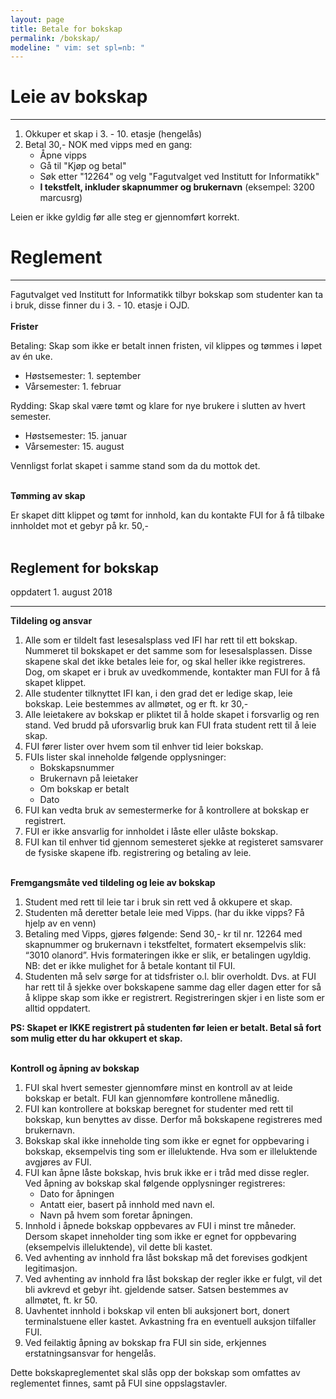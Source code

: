 ```yaml
---
layout: page
title: Betale for bokskap
permalink: /bokskap/
modeline: " vim: set spl=nb: "
---
```


# Leie av bokskap

---

1. Okkuper et skap i 3. - 10. etasje (hengelås)
2. Betal 30,- NOK med vipps med en gang:
    * Åpne vipps
    * Gå til "Kjøp og betal"
    * Søk etter "12264" og velg "Fagutvalget ved Institutt for Informatikk"
    * **I tekstfelt, inkluder skapnummer og brukernavn** (eksempel: 3200
      marcusrg)

Leien er ikke gyldig før alle steg er gjennomført korrekt.

# Reglement

---

Fagutvalget ved Institutt for Informatikk tilbyr bokskap som studenter kan ta
i bruk, disse finner du i 3. - 10. etasje i OJD. <br><br> **Frister**

Betaling: Skap som ikke er betalt innen fristen, vil klippes og tømmes i løpet
av én uke.
* Høstsemester: 1. september
* Vårsemester: 1. februar

Rydding: Skap skal være tømt og klare for nye brukere i slutten av hvert
semester.
* Høstsemester: 15. januar
* Vårsemester: 15. august

Vennligst forlat skapet i samme stand som da du mottok det. <br><br>

**Tømming av skap**

Er skapet ditt klippet og tømt for innhold, kan du kontakte FUI for å få
tilbake innholdet mot et gebyr på kr. 50,- <br><br>

## Reglement for bokskap

oppdatert 1. august 2018

---

**Tildeling og ansvar**
1. Alle som er tildelt fast lesesalsplass ved IFI har rett til ett bokskap.
   Nummeret til bokskapet er det samme som for lesesalsplassen. Disse skapene
   skal det ikke betales leie for, og skal heller ikke registreres. Dog, om
   skapet er i bruk av uvedkommende, kontakter man FUI for å få skapet klippet.
2. Alle studenter tilknyttet IFI kan, i den grad det er ledige skap, leie
   bokskap. Leie bestemmes av allmøtet, og er ft. kr 30,-
3. Alle leietakere av bokskap er pliktet til å holde skapet i forsvarlig og ren
   stand. Ved brudd på uforsvarlig bruk kan FUI frata student rett til å leie
   skap.
4. FUI fører lister over hvem som til enhver tid leier bokskap.
5. FUIs lister skal inneholde følgende opplysninger:
    * Bokskapsnummer
    * Brukernavn på leietaker
    * Om bokskap er betalt
    * Dato
6. FUI kan vedta bruk av semestermerke for å kontrollere at bokskap er
   registrert.
7. FUI er ikke ansvarlig for innholdet i låste eller ulåste bokskap.
8. FUI kan til enhver tid gjennom semesteret sjekke at registeret samsvarer de
   fysiske skapene ifb. registrering og betaling av leie. <br><br>

**Fremgangsmåte ved tildeling og leie av bokskap**
1. Student med rett til leie tar i bruk sin rett ved å okkupere et skap.
2. Studenten må deretter betale leie med Vipps. (har du ikke vipps? Få hjelp av
   en venn)
3. Betaling med Vipps, gjøres følgende: Send 30,- kr til nr. 12264 med
   skapnummer og brukernavn i tekstfeltet, formatert eksempelvis slik: “3010
   olanord”. Hvis formateringen ikke er slik, er betalingen ugyldig. NB: det er
   ikke mulighet for å betale kontant til FUI.
4. Studenten må selv sørge for at tidsfrister o.l. blir overholdt. Dvs. at FUI
   har rett til å sjekke over bokskapene samme dag eller dagen etter for så
   å klippe skap som ikke er registrert. Registreringen skjer i en liste som er
   alltid oppdatert.

**PS: Skapet er IKKE registrert på studenten før leien er betalt. Betal så fort
som mulig etter du har okkupert et skap.** <br><br>

**Kontroll og åpning av bokskap**
1. FUI skal hvert semester gjennomføre minst en kontroll av at leide bokskap er
   betalt. FUI kan gjennomføre kontrollene månedlig.
2. FUI kan kontrollere at bokskap beregnet for studenter med rett til bokskap,
   kun benyttes av disse. Derfor må bokskapene registreres med brukernavn.
3. Bokskap skal ikke inneholde ting som ikke er egnet for oppbevaring
   i bokskap, eksempelvis ting som er illeluktende. Hva som er illeluktende
   avgjøres av FUI.
4. FUI kan åpne låste bokskap, hvis bruk ikke er i tråd med disse regler. Ved
   åpning av bokskap skal følgende opplysninger registreres:
    * Dato for åpningen
    * Antatt eier, basert på innhold med navn el.
    * Navn på hvem som foretar åpningen.
5. Innhold i åpnede bokskap oppbevares av FUI i minst tre måneder. Dersom
   skapet inneholder ting som ikke er egnet for oppbevaring (eksempelvis
   illeluktende), vil dette bli kastet.
6. Ved avhenting av innhold fra låst bokskap må det forevises godkjent
   legitimasjon.
7. Ved avhenting av innhold fra låst bokskap der regler ikke er fulgt, vil det
   bli avkrevd et gebyr iht. gjeldende satser. Satsen bestemmes av allmøtet,
   ft. kr 50.
8. Uavhentet innhold i bokskap vil enten bli auksjonert bort, donert
   terminalstuene eller kastet. Avkastning fra en eventuell auksjon tilfaller
   FUI.
9. Ved feilaktig åpning av bokskap fra FUI sin side, erkjennes
   erstatningsansvar for hengelås.

Dette bokskapreglementet skal slås opp der bokskap som omfattes av reglementet
finnes, samt på FUI sine oppslagstavler.
